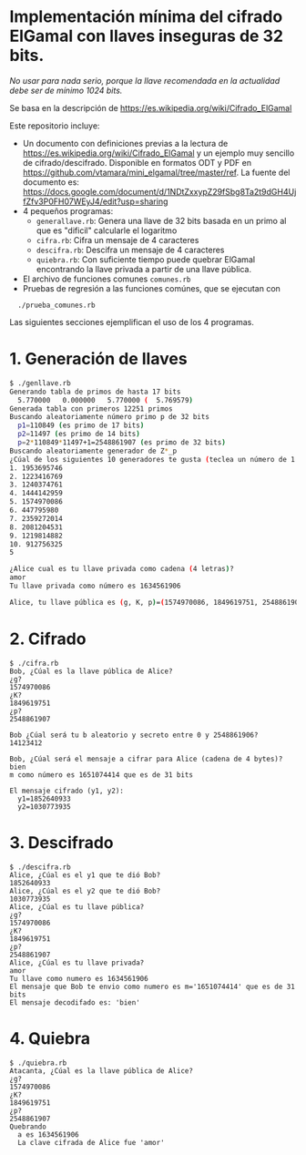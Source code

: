 # Implementación mínima del cifrado ElGamal con llaves inseguras de 32 bits.


*No usar para nada serio, porque la llave recomendada en la actualidad
debe ser de mínimo 1024 bits.*

Se basa en la descripción de <https://es.wikipedia.org/wiki/Cifrado_ElGamal>

Este repositorio incluye:
* Un documento con definiciones previas a la lectura de <https://es.wikipedia.org/wiki/Cifrado_ElGamal> y un ejemplo muy sencillo de cifrado/descifrado.  Disponible en formatos ODT y PDF en <https://github.com/vtamara/mini_elgamal/tree/master/ref>.  La fuente del documento es: <https://docs.google.com/document/d/1NDtZxxypZ29fSbg8Ta2t9dGH4UjfZfv3P0FH07WEyJ4/edit?usp=sharing>
* 4 pequeños programas:
   * `generallave.rb`: Genera una llave de 32 bits basada en un primo al que es "dificil" calcularle el logaritmo
   * `cifra.rb`: Cifra un mensaje de 4 caracteres
   * `descifra.rb`: Descifra un mensaje de 4 caracteres
   * `quiebra.rb`: Con suficiente tiempo puede quebrar ElGamal encontrando la llave privada a partir de una llave pública.
* El archivo de funciones comunes `comunes.rb`
* Pruebas de regresión a las funciones comúnes, que se ejecutan con 
```
  ./prueba_comunes.rb
```


Las siguientes secciones ejemplifican el uso de los 4 programas.

# 1. Generación de llaves

```sh
$ ./genllave.rb
Generando tabla de primos de hasta 17 bits
  5.770000   0.000000   5.770000 (  5.769579)
Generada tabla con primeros 12251 primos 
Buscando aleatoriamente número primo p de 32 bits
  p1=110849 (es primo de 17 bits)
  p2=11497 (es primo de 14 bits)
  p=2*110849*11497+1=2548861907 (es primo de 32 bits)
Buscando aleatoriamente generador de Z*_p
¿Cúal de los siguientes 10 generadores te gusta (teclea un número de 1 a 10)?
1. 1953695746
2. 1223416769
3. 1240374761
4. 1444142959
5. 1574970086
6. 447795980
7. 2359272014
8. 2081204531
9. 1219814882
10. 912756325
5

¿Alice cual es tu llave privada como cadena (4 letras)?
amor
Tu llave privada como número es 1634561906

Alice, tu llave pública es (g, K, p)=(1574970086, 1849619751, 2548861907)
```

# 2. Cifrado

```
$ ./cifra.rb
Bob, ¿Cúal es la llave pública de Alice?
¿g? 
1574970086
¿K? 
1849619751
¿p? 
2548861907

Bob ¿Cúal será tu b aleatorio y secreto entre 0 y 2548861906?
14123412

Bob, ¿Cúal será el mensaje a cifrar para Alice (cadena de 4 bytes)?
bien
m como número es 1651074414 que es de 31 bits

El mensaje cifrado (y1, y2):
  y1=1852640933
  y2=1030773935
```

# 3. Descifrado

```
$ ./descifra.rb
Alice, ¿Cúal es el y1 que te dió Bob?
1852640933
Alice, ¿Cúal es el y2 que te dió Bob?
1030773935
Alice, ¿Cúal es tu llave pública?
¿g? 
1574970086
¿K? 
1849619751
¿p? 
2548861907
Alice, ¿Cúal es tu llave privada?
amor
Tu llave como numero es 1634561906
El mensaje que Bob te envio como numero es m='1651074414' que es de 31 bits
El mensaje decodifado es: 'bien'
```

# 4. Quiebra 

```
$ ./quiebra.rb 
Atacanta, ¿Cúal es la llave pública de Alice?
¿g? 
1574970086
¿K? 
1849619751
¿p? 
2548861907
Quebrando
  a es 1634561906
  La clave cifrada de Alice fue 'amor'
```

